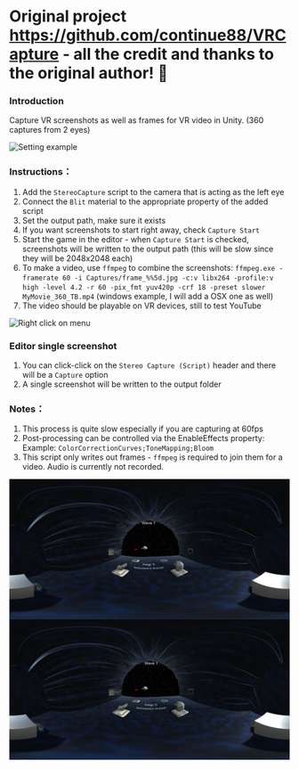 # Original project https://github.com/continue88/VRCapture - all the credit and thanks to the original author! 🙏

### Introduction
Capture VR screenshots as well as frames for VR video in Unity. (360 captures from 2 eyes)

![Setting example](/StereoCaptureScript.png)

### Instructions：
1. Add the `StereoCapture` script to the camera that is acting as the left eye
2. Connect the `Blit` material to the appropriate property of the added script
3. Set the output path, make sure it exists
4. If you want screenshots to start right away, check `Capture Start`
5. Start the game in the editor - when `Capture Start` is checked, screenshots will be written to the output path (this will be slow since they will be 2048x2048 each)
6. To make a video, use `ffmpeg` to combine the screenshots:
  `ffmpeg.exe -framerate 60 -i Captures/frame_%%5d.jpg -c:v libx264 -profile:v high -level 4.2 -r 60 -pix_fmt yuv420p -crf 18 -preset slower MyMovie_360_TB.mp4` (windows example, I will add a OSX one as well)
7. The video should be playable on VR devices, still to test YouTube

![Right click on menu](/CaptureMenu.png)

### Editor single screenshot
1. You can click-click on the `Stereo Capture (Script)` header and there will be a `Capture` option
2. A single screenshot will be written to the output folder
### Notes：
1. This process is quite slow especially if you are capturing at 60fps
2. Post-processing can be controlled via the EnableEffects property: Example: `ColorCorrectionCurves;ToneMapping;Bloom`
3. This script only writes out frames - `ffmpeg` is required to join them for a video. Audio is currently not recorded.

![Example screenshot](/frame_00001.jpg)
